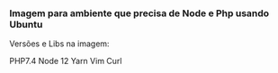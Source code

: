 ### Imagem para ambiente que precisa de Node e Php usando Ubuntu

Versões e Libs na imagem:

PHP7.4
Node 12
Yarn
Vim
Curl
